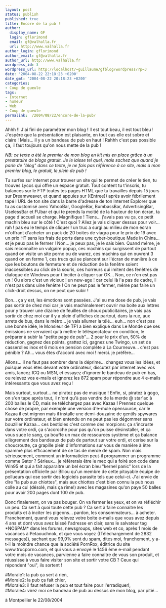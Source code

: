 ```yaml
---
layout: post
status: publish
published: true
title: Encore de la pub !
author:
  display_name: GF
  login: gflorimond
  email: gf@valhalla.fr
  url: http://www.valhalla.fr
author_login: gflorimond
author_email: gf@valhalla.fr
author_url: http://www.valhalla.fr
wordpress_id: 3
wordpress_url: http://localhost/~guillaume/gfblog/wordpress/?p=3
date: '2004-08-22 22:18:23 +0200'
date_gmt: '2004-08-22 20:18:23 +0200'
categories:
- Coup de gueule
tags:
- Internet
- humeur
- Web
- Coup de gueule
permalink:  /2004/08/22/encore-de-la-pub/
---
```

<p>Ahhh !! J'ai fini de param&eacute;trer mon blog ! Il est tout beau, il est tout bleu ! J'esp&egrave;re que la pr&eacute;sentation est plaisante, en tout cas elle est sobre et claire ! Mais... il y a un bandeau de pub en haut ! Rahhh c'est pas possible &ccedil;a, il faut toujours qu'on nous mette de la pub ! </p>
<p><em>NB: ce texte a &eacute;t&eacute; le premier de mon blog en kit mis en place gr&acirc;ce &agrave; un prestataire de blogs gratuit. Je le laisse tel quel, mais sachez que quand je parle de &quot;blog&quot; dans ce texte, je ne fais pas r&eacute;f&eacute;rence &agrave; ce site, mais &agrave; mon premier blog, le gratuit, le plein de pub ! </em></p>
<p>
  Tu surfes sur internet pour trouver un site qui te permet de cr&eacute;er le tien, tu trouves Lycos qui offre un espace gratuit. Tout content tu t'inscris, tu balances sur le FTP toutes tes pages HTML que tu travailles depuis 15 jours sur Dreamweaver, et quand appuies sur ((Entree)) apr&egrave;s avoir f&eacute;brilement tap&eacute; l'URL de ton site dans la barre d'adresse de ton Internet Explorer que tu as customis&eacute; avec YahooBar, GoogleBar, BumbassBar, AdvertisingBar, UselessBar et FUbar et qui te prends la moiti&eacute; de la hauteur de ton &eacute;cran, ta page d'accueil se charge. Magnifique ! Tiens... j'avais pas vu &ccedil;a, ce petit machin bleu sur le c&ocirc;t&eacute; ! C'est quoi ? Allez je vais cliquer dessus pour voir... rah ! pas eu le temps de cliquer ! un truc a surgi au milieu de mon &eacute;cran m'offrant d'acheter un pack de 20 boites de viagra pour le prix de 19 avec un prix HT sans les frais de ports dans une cyber-boutique Made in China... et je peux pas le fermer ! Non... je peux pas, je le sais bien. Quand m&ecirc;me, je sais reconna&icirc;tre un vulgaire popup, ces machins qui surgissent de partout quand on visite un site porno ou de warez, ces machins qui en ouvrent 3 quand on en ferme 1, ces trucs qui se plancent sur l'&eacute;cran de mani&egrave;re &agrave; ce que les boutons de fermeture et de r&eacute;duction de la fen&ecirc;tre soient inaccessibles au click de la souris, ces horreurs qui imitent des fen&ecirc;tres de dialogue de Windows pour t'inciter &agrave; cliquer sur OK... Non, ce n'en est pas un ! Ou alors c'est un vicieux ! un new-age ! car celui l&agrave; l'a pas de cadre, il n'est pas dans uine fen&ecirc;tre ! On ne peut pas le fermer, m&ecirc;me pas faire un click-droit dessus, on ne peut que subir ! </p>
<p>  Bon... &ccedil;a y est, les &eacute;motions sont pass&eacute;es. J'ai eu ma dose de pub, je vais pas sortir de chez moi car je vais machinalement ouvrir ma boite aux lettres pour y trouver une dizaine de feuilles de choux publicitaires, je vais pas sortir de chez moi car il y a plein d'affiches de partout, dans la rue, aux arrets de bus, dans le m&eacute;tro... je vais allumer la t&eacute;l&eacute;... euh... non c'est pas une bonne id&eacute;e, le Monsieur de TF1 a bien expliqu&eacute; dans Le Monde que ses &eacute;missions ne servaient qu'&agrave; mettre le t&eacute;l&eacute;spectateur en condition, le pr&eacute;parer &agrave; subir la &quot;petite page de pub&quot;... 2 pour le prix d'un, 50% de r&eacute;duction, gagnez des points, grattez ici, gagnez une Twingo, un set de casserolles inox et 6 mois en pension compl&egrave;te &agrave; La Courneuve... c'est pas p&eacute;nible ? Ah... vous &ecirc;tes d'accord avec moi ! merci. je pr&eacute;f&egrave;re...</p>
<p>Allons... il ne faut pas sombrer dans la d&eacute;prime... changez vous les id&eacute;es, et puisque vous &ecirc;tes devant votre ordinateur, discutez par internet avec vos amis, lancez ICQ ou MSN, et essayez d'ignorer le bandeau de pub en bas, ou relevez vos e-mails et ignorez les 872 spam pour r&eacute;pondre aux 4 e-mails int&eacute;ressants que vous avez re&ccedil;u !</p>
<p>  Mais surtout, surtout... ne piratez pas de musique ! Enfin, si, piratez &agrave; gogo, on s'en tape apr&egrave;s tout, il n'ont qu'&agrave; pas vendre de la merde @ star'ac &agrave; 200 balles le CD, mais ne t&eacute;l&eacute;chargez pas avec Kazaa ! Prennez quelque chose de propre, par exemple une version d'e-mule opensource, car le Kazaa il est mignon mais il installe une demi-douzaine de gentils spywares sur votre ordinateur, et bien entendu on ne peut pas les d&eacute;gommer sans bouziller Kazaa... ces bestioles c'est comme des morpions: &ccedil;a s'incruste dans votre ordi, &ccedil;a s'accroche pour pas qu'on puisse d&eacute;sinstaller, et &ccedil;a vous suce le sang, &ccedil;a bouffe un max de ressources syst&egrave;me et &ccedil;a balance all&egrave;grement des bandeaux de pub de partout sur votre ordi, et cerise sur la choucroutte, &ccedil;a grapille plein d'informations sur vous de mani&egrave;re &agrave; &ecirc;tre spamm&eacute; plus efficacement de ce tas de merde de spam. Non mais s&eacute;rieusement, comment un informaticien peut-il programmer un programme comme Gator ? S&eacute;rieux... je r&eacute;f&egrave;rerais &ecirc;tre le mec qui a foir&eacute; son code dans Win95 et qui a fait apparaitre un bel &eacute;cran bleu &quot;kernel panic&quot; lors de la pr&eacute;sentation officielle par Billou qu'un membre de cette pitoyable &eacute;quipe de pollueurs qui ose sortir des logiciels parasite tels que celui-ci. J'ai envie de dire &quot;la pub aux chiottes&quot;, mais aux chiottes c'est bien connu la pub nous colle au cul (d&eacute;sol&eacute;, mais &ccedil;a rime!) avec les magasines qu'on paye 50 balles pour avoir 200 pages dont 100 de pub. </p>
<p>  Donc finalement, on va pas bouger. On va fermer les yeux, et on va r&eacute;fl&eacute;chir un peu. Ca sert &agrave; quoi toute cette pub ? Ca sert &agrave; faire connaitre les produits et &agrave; inciter les pigeons... pardon, les consommateurs... &agrave; acheter. Franchement, quand vous relevez votre boite e-mails que vous avez depuis 4 ans et dont vous avez laiss&eacute; l'adresse en clair, sans le salvateur tag *NOSPAM* dans les forums, newsgroups, sites web et co, apr&egrave;s 1 mois de vacances &agrave; Petaouchnok, et que vous voyez ((T&eacute;l&eacute;chargement de 2832 messages)), sachant que 99,9% sont du spam, dites moi, franchement, y a-t-il la moindre chance que la soci&eacute;t&eacute; PornRox, &eacute;ditrice du site www.trucporno.com, et qui vous a envoy&eacute; le 1456 &egrave;me e-mail pendant votre mois de vacances, parvienne a faire connaitre de vous son produit, et r&eacute;ussisse &agrave; vous faire visiter son site et sortir votre CB ? Ceux qui r&eacute;pondent &quot;oui&quot;, ils sortent ! </p>
<p>#Morale1: la pub &ccedil;a sert &agrave; rien, <br />
  #Morale2: la pub &ccedil;a fait chier, <br />
  #Morale3: il faut refuser la pub et tout faire pour l'erradiquer!, <br />
  #Morale4: virez moi ce bandeau de pub au dessus de mon blog, par piti&eacute;...</p>
<p>
à Montpellier le 22/08/2004</p>
